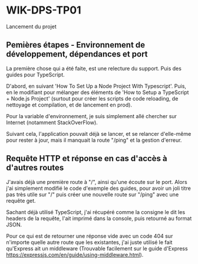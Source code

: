 # WIK-DPS-TP01

Lancement du projet

## Pemières étapes - Environnement de développement, dépendances et port

La première chose qui a été faite, est une relecture du support.
Puis des guides pour TypeScript.

D'abord, en suivant 'How To Set Up a Node Project With Typescript'. Puis, en le modifiant pour mélanger des éléments de 'How to Setup a TypeScript + Node.js Project' (surtout pour créer les scripts de code reloading, de nettoyage et compilation, et de lancement en prod).

Pour la variable d'environnement, je suis simplement allé chercher sur Internet (notamment StackOverFlow).

Suivant cela, l'application pouvait déjà se lancer, et se relancer d'elle-même pour rester à jour, mais il manquait la route "/ping" et la gestion d'erreur.

## Requête HTTP et réponse en cas d'accès à d'autres routes

J'avais déjà une première route à "/", ainsi qu'une écoute sur le port. Alors j'ai simplement modifié le code d'exemple des guides, pour avoir un joli titre pas très utile sur "/" puis créer une nouvelle route sur "/ping" avec une requête get.

Sachant déjà utilisé TypeScript, j'ai récupéré comme la consigne le dit les headers de la requête, l'ait imprimé dans la console, puis retourné au format JSON.

Pour ce qui est de retourner une réponse vide avec un code 404 sur n'importe quelle autre route que les existantes, j'ai juste utilisé le fait qu'Express ait un middleware (Trouvable facilement sur le guide d'Express https://expressjs.com/en/guide/using-middleware.html).